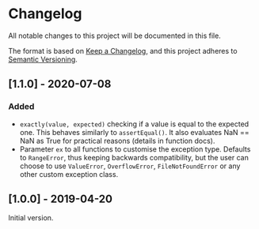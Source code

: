 Changelog
===============================================================================

All notable changes to this project will be documented in this file.

The format is based on 
[Keep a Changelog](https://keepachangelog.com/en/1.0.0/),
and this project adheres to 
[Semantic Versioning](https://semver.org/spec/v2.0.0.html).


[1.1.0] - 2020-07-08
----------------------------------------

### Added

- `exactly(value, expected)` checking if a value is equal to the expected one.
  This behaves similarly to `assertEqual()`. It also evaluates NaN == NaN
  as True for practical reasons (details in function docs). 
- Parameter `ex` to all functions to customise the exception type.
  Defaults to `RangeError`, thus keeping backwards compatibility, but the user
  can choose to use `ValueError`, `OverflowError`, `FileNotFoundError`
  or any other custom exception class.



[1.0.0] - 2019-04-20
----------------------------------------

Initial version.
